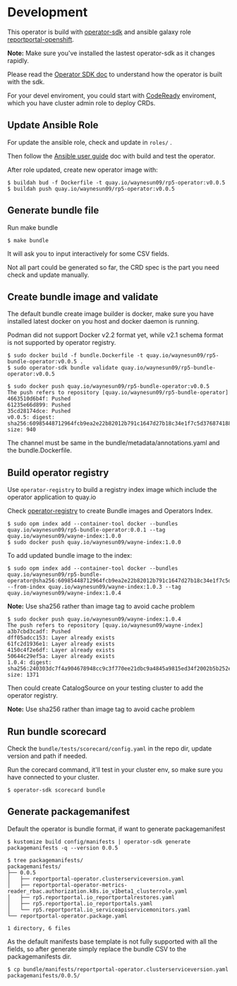 # Development

This operator is build with [operator-sdk](https://github.com/operator-framework/operator-sdk "operator-sdk") and ansible galaxy role [reportportal-openshift](https://github.com/waynesun09/reportportal-openshift "reportportal-openshift").

**Note:** Make sure you've installed the lastest operator-sdk as it changes rapidly.

Please read the [Operator SDK doc](https://sdk.operatorframework.io/docs/) to understand how the operator is built with the sdk.

For your devel enviroment, you could start with [CodeReady](https://github.com/code-ready/crc "CodeReady Containers") enviroment, which you have cluster admin role to deploy CRDs.

## Update Ansible Role

For update the ansible role, check and update in `roles/` .

Then follow the [Ansible user guide](https://sdk.operatorframework.io/docs/ansible/ "Ansible User Guide for Operator SDK") doc with build and test the operator.

After role updated, create new operator image with:
```console
$ buildah bud -f Dockerfile -t quay.io/waynesun09/rp5-operator:v0.0.5
$ buildah push quay.io/waynesun09/rp5-operator:v0.0.5
```

## Generate bundle file


Run make bundle
```console
$ make bundle
```
It will ask you to input interactively for some CSV fields.

Not all part could be generated so far, the CRD spec is the part you need check and update manually.

## Create bundle image and validate

The default bundle create image builder is docker, make sure you have installed latest docker on you host and docker daemon is running.

Podman did not support Docker v2.2 format yet, while v2.1 schema format is not supported by operator registry.


```console
$ sudo docker build -f bundle.Dockerfile -t quay.io/waynesun09/rp5-bundle-operator:v0.0.5 .
$ sudo operator-sdk bundle validate quay.io/waynesun09/rp5-bundle-operator:v0.0.5

$ sudo docker push quay.io/waynesun09/rp5-bundle-operator:v0.0.5
The push refers to repository [quay.io/waynesun09/rp5-bundle-operator]
4663510d6b4f: Pushed
61235e66d899: Pushed
35cd28174dce: Pushed
v0.0.5: digest: sha256:60985448712964fcb9ea2e22b82012b791c1647d27b18c34e1f7c5d376874188 size: 940
```

The channel must be same in the bundle/metadata/annotations.yaml and the bundle.Dockerfile.

## Build operator registry

Use `operator-registry` to build a registry index image which include the operator application to quay.io

Check [operator-registry](https://github.com/operator-framework/operator-registry) to create Bundle images and Operators Index.

```console
$ sudo opm index add --container-tool docker --bundles quay.io/waynesun09/rp5-bundle-operator:0.0.1 --tag quay.io/waynesun09/wayne-index:1.0.0
$ sudo docker push quay.io/waynesun09/wayne-index:1.0.0
```

To add updated bundle image to the index:

```console
$ sudo opm index add --container-tool docker --bundles quay.io/waynesun09/rp5-bundle-operator@sha256:60985448712964fcb9ea2e22b82012b791c1647d27b18c34e1f7c5d376874188 --from-index quay.io/waynesun09/wayne-index:1.0.3 --tag quay.io/waynesun09/wayne-index:1.0.4
```

**Note:** Use sha256 rather than image tag to avoid cache problem

```console
$ sudo docker push quay.io/waynesun09/wayne-index:1.0.4
The push refers to repository [quay.io/waynesun09/wayne-index]
a3b7cbd3cadf: Pushed
dff05adcc153: Layer already exists
61fc2d1936e1: Layer already exists
4150c4f2e6df: Layer already exists
50644c29ef5a: Layer already exists
1.0.4: digest: sha256:240303dc7f4a904678948cc9c3f770ee21dbc9a4845a9815ed34f2002b5b252e size: 1371
```

Then could create CatalogSource on your testing cluster to add the operator registry.

**Note:** Use sha256 rather than image tag to avoid cache problem

## Run bundle scorecard

Check the `bundle/tests/scorecard/config.yaml` in the repo dir, update version and path if needed.

Run the corecard command, it'll test in your cluster env, so make sure you have connected to your cluster.
```console
$ operator-sdk scorecard bundle
```

## Generate packagemanifest

Default the operator is bundle format, if want to generate packagemanifest
```console
$ kustomize build config/manifests | operator-sdk generate packagemanifests -q --version 0.0.5

$ tree packagemanifests/
packagemanifests/
├── 0.0.5
│   ├── reportportal-operator.clusterserviceversion.yaml
│   ├── reportportal-operator-metrics-reader_rbac.authorization.k8s.io_v1beta1_clusterrole.yaml
│   ├── rp5.reportportal.io_reportportalrestores.yaml
│   ├── rp5.reportportal.io_reportportals.yaml
│   └── rp5.reportportal.io_serviceapiservicemonitors.yaml
└── reportportal-operator.package.yaml

1 directory, 6 files
```

As the default manifests base template is not fully supported with all the fields, so after generate simply replace the bundle CSV to the packagemanifests dir.
```console
$ cp bundle/manifests/reportportal-operator.clusterserviceversion.yaml packagemanifests/0.0.5/
```
